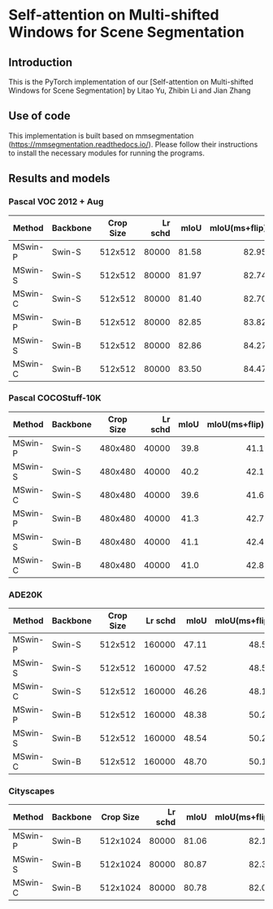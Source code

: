 # Self-attention on Multi-shifted Windows for Scene Segmentation

## Introduction

This is the PyTorch implementation of our [Self-attention on Multi-shifted Windows for Scene Segmentation] by Litao Yu, Zhibin Li and Jian Zhang

## Use of code

This implementation is built based on mmsegmentation (https://mmsegmentation.readthedocs.io/). Please follow their instructions to install the necessary modules for running the programs.

## Results and models

### Pascal VOC 2012 + Aug

| Method  | Backbone | Crop Size | Lr schd | mIoU | mIoU(ms+flip) | config                                                                                                                     | download                                                                                                                                                                                                                                                                                                                                               |
| ------- | -------- | --------- | ------: | ----: | ------------: | -------------------------------------------------------------------------------------------------------------------------- | ------------------------------------------------------------------------------------------------------------------------------------------------------------------------------------------------------------------------------------------------------------------------------------------------------------------------------------------------------ |
| MSwin-P | Swin-S    | 512x512   |   80000 | 81.58 |         82.95 | [config](https://github.com/yutao1008/MSwin/blob/main/configs/mswin/mswin_par_small_patch4_512x512_80k_voc2012_pretrain_224x224_1K.py)  | [model](https://drive.google.com/file/d/1l4sP_sb3u8BcFoTjWz2O7yNBkPrqmV4L/view?usp=sharing) |
| MSwin-S | Swin-S    | 512x512   |   80000 | 81.97 |         82.74 | [config](https://github.com/yutao1008/MSwin/blob/main/configs/mswin/mswin_seq_small_patch4_512x512_80k_voc2012_pretrain_224x224_1K.py)  | [model](https://drive.google.com/file/d/1izugSDALfH6cLbxIxDhA_4qspgjvVnso/view?usp=sharing)  |
| MSwin-C | Swin-S    | 512x512   |   80000 | 81.40 |         82.70 | [config](https://github.com/yutao1008/MSwin/blob/main/configs/mswin/mswin_crs_small_patch4_512x512_80k_voc2012_pretrain_224x224_1K.py)  | [model](https://drive.google.com/file/d/1U66SYLKqE9SZ1eTDDUCY_g8DzqpaS8PE/view?usp=sharing)  |
| MSwin-P | Swin-B    | 512x512   |   80000 | 82.85 |         83.82 | [config](https://github.com/yutao1008/MSwin/blob/main/configs/mswin/mswin_par_base_patch4_512x512_80k_voc2012_pretrain_384x384_22K.py)  | [model](https://drive.google.com/file/d/1HEIZY6Gafelpw-Xv8Fe1g-3QFkF8bjTn/view?usp=sharing) |
| MSwin-S | Swin-B    | 512x512   |   80000 | 82.86 |         84.27 | [config](https://github.com/yutao1008/MSwin/blob/main/configs/mswin/mswin_seq_base_patch4_512x512_80k_voc2012_pretrain_384x384_22K.py)  | [model](https://drive.google.com/file/d/1cRi9TAXV1lWX3CzFRGfPcbuzbtSOS0tU/view?usp=sharing)  |
| MSwin-C | Swin-B    | 512x512   |   80000 | 83.50 |         84.47 | [config](https://github.com/yutao1008/MSwin/blob/main/configs/mswin/mswin_crs_base_patch4_512x512_80k_voc2012_pretrain_384x384_22K.py)  | [model](https://drive.google.com/file/d/1aeYlo6PD-yavZSH8119mT01lhFryeDG2/view?usp=sharing)  |

### Pascal COCOStuff-10K

| Method  | Backbone | Crop Size | Lr schd | mIoU | mIoU(ms+flip) | config                                                                                                                     | download                                                                                                                                                                                                                                                                                                                                               |
| ------- | -------- | --------- | ------: | ----: | ------------: | -------------------------------------------------------------------------------------------------------------------------- | ------------------------------------------------------------------------------------------------------------------------------------------------------------------------------------------------------------------------------------------------------------------------------------------------------------------------------------------------------ |
| MSwin-P | Swin-S    | 480x480   |   40000 | 39.8 |         41.1 | [config](https://github.com/yutao1008/MSwin/blob/main/configs/mswin/mswin_par_small_patch4_480x480_40k_cocostuff_pretrain_224x224_1K.py)  | [model](https://drive.google.com/file/d/1f66ZUiw-vUQEhO4U_Zk6oRQcPl7yBAfP/view?usp=sharing)  |
| MSwin-S | Swin-S    | 480x480   |   40000 | 40.2 |         42.1 | [config](https://github.com/yutao1008/MSwin/blob/main/configs/mswin/mswin_seq_small_patch4_480x480_40k_cocostuff_pretrain_224x224_1K.py)  | [model](https://drive.google.com/file/d/1PXuK9g8BPS0Ia65mkPWugxuTWSU1HJvc/view?usp=sharing)  |
| MSwin-C | Swin-S    | 480x480   |   40000 | 39.6 |         41.6 | [config](https://github.com/yutao1008/MSwin/blob/main/configs/mswin/mswin_crs_small_patch4_480x480_40k_cocostuff_pretrain_224x224_1K.py)  | [model](https://drive.google.com/file/d/1xtpcDQpmu1mEc0nQ_uz2A3VHtr7t0DUS/view?usp=sharing)  |
| MSwin-P | Swin-B    | 480x480   |   40000 | 41.3 |         42.7 | [config](https://github.com/yutao1008/MSwin/blob/main/configs/mswin/mswin_par_base_patch4_480x480_40k_cocostuff_pretrain_384x384_22K.py)  | [model](https://drive.google.com/file/d/19E4jurx4gbt3Q1WUEYUcDv45t28DabXe/view?usp=sharing) |
| MSwin-S | Swin-B    | 480x480   |   40000 | 41.1 |         42.4 | [config](https://github.com/yutao1008/MSwin/blob/main/configs/mswin/mswin_seq_base_patch4_480x480_40k_cocostuff_pretrain_384x384_22K.py)  | [model](https://drive.google.com/file/d/1zbhdPOUVvEX7tgmN_zL61Et9XhBAz4dy/view?usp=sharing)  |
| MSwin-C | Swin-B    | 480x480   |   40000 | 41.0 |         42.8 | [config](https://github.com/yutao1008/MSwin/blob/main/configs/mswin/mswin_crs_base_patch4_480x480_40k_cocostuff_pretrain_384x384_22K.py)  | [model](https://drive.google.com/file/d/1iAcQaa7pVvVYe-F2MpAx5BH2Xaqpebsj/view?usp=sharing)  |

### ADE20K

| Method  | Backbone | Crop Size | Lr schd | mIoU | mIoU(ms+flip) | config                                                                                                                     | download                                                                                                                                                                                                                                                                                                                                               |
| ------- | -------- | --------- | ------: | ----: | ------------: | -------------------------------------------------------------------------------------------------------------------------- | ------------------------------------------------------------------------------------------------------------------------------------------------------------------------------------------------------------------------------------------------------------------------------------------------------------------------------------------------------ |
| MSwin-P | Swin-S    | 512x512   |   160000 | 47.11 |         48.55 | [config](https://github.com/yutao1008/MSwin/blob/main/configs/mswin/mswin_par_small_patch4_512x512_160k_ade20k_pretrain_224x224_1K.py)  | [model](https://drive.google.com/file/d/1XfTH8vmvbvQPH0WKh_mCC00vKg-AtTXv/view?usp=sharing) |
| MSwin-S | Swin-S    | 512x512   |   160000 | 47.52 |         48.56 | [config](https://github.com/yutao1008/MSwin/blob/main/configs/mswin/mswin_seq_small_patch4_512x512_160k_ade20k_pretrain_224x224_1K.py)  | [model](https://drive.google.com/file/d/1JB8Ij2HIdmZmlR3PXn2NebeBZP6NTM_L/view?usp=sharing)  |
| MSwin-C | Swin-S    | 512x512   |   160000 | 46.26 |         48.12 | [config](https://github.com/yutao1008/MSwin/blob/main/configs/mswin/mswin_crs_small_patch4_512x512_160k_ade20k_pretrain_224x224_1K.py)  | [model](https://drive.google.com/file/d/1i93XGSy7a-l5qSyJoiXPP1_hVEcCUXjJ/view?usp=sharing)  |
| MSwin-P | Swin-B    | 512x512   |   160000 | 48.38 |         50.29 | [config](https://github.com/yutao1008/MSwin/blob/main/configs/mswin/mswin_par_base_patch4_512x512_160k_ade20k_pretrain_384x384_22K.py)  | [model](https://drive.google.com/file/d/1zGn3vuToYeeohH34ZbhBlskpW1xcvwRA/view?usp=sharing) |
| MSwin-S | Swin-B    | 512x512   |   160000 | 48.54 |         50.26 | [config](https://github.com/yutao1008/MSwin/blob/main/configs/mswin/mswin_seq_base_patch4_512x512_160k_ade20k_pretrain_384x384_22K.py)  | [model](https://drive.google.com/file/d/1cSv4xNO5FbK8ol0cnFwaMLC-nzysv7ow/view?usp=sharing)  |
| MSwin-C | Swin-B    | 512x512   |   160000 | 48.70 |         50.13 | [config](https://github.com/yutao1008/MSwin/blob/main/configs/mswin/mswin_crs_base_patch4_512x512_160k_ade20k_pretrain_384x384_22K.py)  | [model](https://drive.google.com/file/d/1fqJjrV2SCxZzc9Ve1JbA47tFcbfkJFdJ/view?usp=sharing)  |


### Cityscapes

| Method  | Backbone | Crop Size | Lr schd | mIoU | mIoU(ms+flip) | config                                                                                                                     | download                                                                                                                                                                                                                                                                                                                                               |
| ------- | -------- | --------- | ------: | ----: | ------------: | -------------------------------------------------------------------------------------------------------------------------- | ------------------------------------------------------------------------------------------------------------------------------------------------------------------------------------------------------------------------------------------------------------------------------------------------------------------------------------------------------ |
| MSwin-P | Swin-B    | 512x1024  |   80000 | 81.06 |         82.10 | [config](https://github.com/yutao1008/MSwin/blob/main/configs/mswin/mswin_par_base_patch4_512x1024_80k_cityscapes_pretrain_384x384_22K.py)  | [model](https://drive.google.com/file/d/1WFFLoMIKEhU4IjZv42MXQL81DqygyK87/view?usp=sharing) |
| MSwin-S | Swin-B    | 512x1024  |   80000 | 80.87 |         82.39 | [config](https://github.com/yutao1008/MSwin/blob/main/configs/mswin/mswin_seq_base_patch4_512x1024_80k_cityscapes_pretrain_384x384_22K.py)  | [model](https://drive.google.com/file/d/15XzoKOKK_FQYGMlRKt2DPhsvI45cBwIi/view?usp=sharing)  |
| MSwin-C | Swin-B    | 512x1024  |   80000 | 80.78 |         82.04 | [config](https://github.com/yutao1008/MSwin/blob/main/configs/mswin/mswin_crs_base_patch4_512x1024_80k_cityscapes_pretrain_384x384_22K.py)  | [model](https://drive.google.com/file/d/1s080vg7K94CcTk-qScSRhDh1IfTrmvYa/view?usp=sharing)  |

